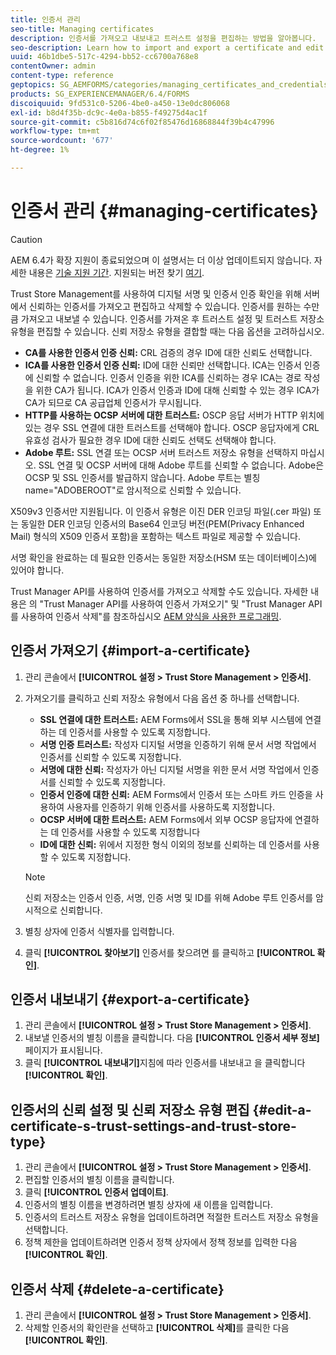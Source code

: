 ```yaml
---
title: 인증서 관리
seo-title: Managing certificates
description: 인증서를 가져오고 내보내고 트러스트 설정을 편집하는 방법을 알아봅니다.
seo-description: Learn how to import and export a certificate and edit its trust settings.
uuid: 46b1dbe5-517c-4294-bb52-cc6700a768e8
contentOwner: admin
content-type: reference
geptopics: SG_AEMFORMS/categories/managing_certificates_and_credentials
products: SG_EXPERIENCEMANAGER/6.4/FORMS
discoiquuid: 9fd531c0-5206-4be0-a450-13e0dc806068
exl-id: b8d4f35b-dc9c-4e0a-b855-f49275d4ac1f
source-git-commit: c5b816d74c6f02f85476d16868844f39b4c47996
workflow-type: tm+mt
source-wordcount: '677'
ht-degree: 1%

---
```


# 인증서 관리 {#managing-certificates}

>[!CAUTION]
>
>AEM 6.4가 확장 지원이 종료되었으며 이 설명서는 더 이상 업데이트되지 않습니다. 자세한 내용은 [기술 지원 기간](https://helpx.adobe.com/kr/support/programs/eol-matrix.html). 지원되는 버전 찾기 [여기](https://experienceleague.adobe.com/docs/).

Trust Store Management를 사용하여 디지털 서명 및 인증서 인증 확인을 위해 서버에서 신뢰하는 인증서를 가져오고 편집하고 삭제할 수 있습니다. 인증서를 원하는 수만큼 가져오고 내보낼 수 있습니다. 인증서를 가져온 후 트러스트 설정 및 트러스트 저장소 유형을 편집할 수 있습니다. 신뢰 저장소 유형을 결합할 때는 다음 옵션을 고려하십시오.

* **CA를 사용한 인증서 인증 신뢰:** CRL 검증의 경우 ID에 대한 신뢰도 선택합니다.
* **ICA를 사용한 인증서 인증 신뢰:** ID에 대한 신뢰만 선택합니다. ICA는 인증서 인증에 신뢰할 수 없습니다. 인증서 인증을 위한 ICA를 신뢰하는 경우 ICA는 경로 작성을 위한 CA가 됩니다. ICA가 인증서 인증과 ID에 대해 신뢰할 수 있는 경우 ICA가 CA가 되므로 CA 공급업체 인증서가 무시됩니다.
* **HTTP를 사용하는 OCSP 서버에 대한 트러스트:** OSCP 응답 서버가 HTTP 위치에 있는 경우 SSL 연결에 대한 트러스트를 선택해야 합니다. OSCP 응답자에게 CRL 유효성 검사가 필요한 경우 ID에 대한 신뢰도 선택도 선택해야 합니다.
* **Adobe 루트:** SSL 연결 또는 OCSP 서버 트러스트 저장소 유형을 선택하지 마십시오. SSL 연결 및 OCSP 서버에 대해 Adobe 루트를 신뢰할 수 없습니다. Adobe은 OCSP 및 SSL 인증서를 발급하지 않습니다. Adobe 루트는 별칭 name=&quot;ADOBEROOT&quot;로 암시적으로 신뢰할 수 있습니다.

X509v3 인증서만 지원됩니다. 이 인증서 유형은 이진 DER 인코딩 파일(.cer 파일) 또는 동일한 DER 인코딩 인증서의 Base64 인코딩 버전(PEM(Privacy Enhanced Mail) 형식의 X509 인증서 포함)을 포함하는 텍스트 파일로 제공할 수 있습니다.

서명 확인을 완료하는 데 필요한 인증서는 동일한 저장소(HSM 또는 데이터베이스)에 있어야 합니다.

Trust Manager API를 사용하여 인증서를 가져오고 삭제할 수도 있습니다. 자세한 내용은 의 &quot;Trust Manager API를 사용하여 인증서 가져오기&quot; 및 &quot;Trust Manager API를 사용하여 인증서 삭제&quot;를 참조하십시오 [AEM 양식을 사용한 프로그래밍](https://www.adobe.com/go/learn_aemforms_programming_63).

## 인증서 가져오기 {#import-a-certificate}

1. 관리 콘솔에서 **[!UICONTROL 설정 > Trust Store Management > 인증서]**.
1. 가져오기를 클릭하고 신뢰 저장소 유형에서 다음 옵션 중 하나를 선택합니다.

   * **SSL 연결에 대한 트러스트:** AEM Forms에서 SSL을 통해 외부 시스템에 연결하는 데 인증서를 사용할 수 있도록 지정합니다.
   * **서명 인증 트러스트:** 작성자 디지털 서명을 인증하기 위해 문서 서명 작업에서 인증서를 신뢰할 수 있도록 지정합니다.
   * **서명에 대한 신뢰:** 작성자가 아닌 디지털 서명을 위한 문서 서명 작업에서 인증서를 신뢰할 수 있도록 지정합니다.
   * **인증서 인증에 대한 신뢰:** AEM Forms에서 인증서 또는 스마트 카드 인증을 사용하여 사용자를 인증하기 위해 인증서를 사용하도록 지정합니다.
   * **OCSP 서버에 대한 트러스트:** AEM Forms에서 외부 OCSP 응답자에 연결하는 데 인증서를 사용할 수 있도록 지정합니다
   * **ID에 대한 신뢰:** 위에서 지정한 형식 이외의 정보를 신뢰하는 데 인증서를 사용할 수 있도록 지정합니다.

   >[!NOTE]
   >
   >신뢰 저장소는 인증서 인증, 서명, 인증 서명 및 ID를 위해 Adobe 루트 인증서를 암시적으로 신뢰합니다.

1. 별칭 상자에 인증서 식별자를 입력합니다.
1. 클릭 **[!UICONTROL 찾아보기]** 인증서를 찾으려면 를 클릭하고 **[!UICONTROL 확인]**.

## 인증서 내보내기 {#export-a-certificate}

1. 관리 콘솔에서 **[!UICONTROL 설정 > Trust Store Management > 인증서]**.
1. 내보낼 인증서의 별칭 이름을 클릭합니다. 다음 **[!UICONTROL 인증서 세부 정보]** 페이지가 표시됩니다.
1. 클릭 **[!UICONTROL 내보내기]**&#x200B;지침에 따라 인증서를 내보내고 을 클릭합니다 **[!UICONTROL 확인]**.

## 인증서의 신뢰 설정 및 신뢰 저장소 유형 편집 {#edit-a-certificate-s-trust-settings-and-trust-store-type}

1. 관리 콘솔에서 **[!UICONTROL 설정 > Trust Store Management > 인증서]**.
1. 편집할 인증서의 별칭 이름을 클릭합니다.
1. 클릭 **[!UICONTROL 인증서 업데이트]**.
1. 인증서의 별칭 이름을 변경하려면 별칭 상자에 새 이름을 입력합니다.
1. 인증서의 트러스트 저장소 유형을 업데이트하려면 적절한 트러스트 저장소 유형을 선택합니다.
1. 정책 제한을 업데이트하려면 인증서 정책 상자에서 정책 정보를 입력한 다음 **[!UICONTROL 확인]**.

## 인증서 삭제 {#delete-a-certificate}

1. 관리 콘솔에서 **[!UICONTROL 설정 > Trust Store Management > 인증서]**.
1. 삭제할 인증서의 확인란을 선택하고 **[!UICONTROL 삭제]**&#x200B;를 클릭한 다음 **[!UICONTROL 확인]**.
